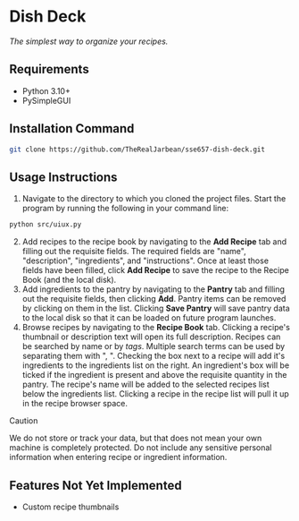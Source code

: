 # Dish Deck
*The simplest way to organize your recipes.*

## Requirements
- Python 3.10+
- PySimpleGUI

## Installation Command
```bash
git clone https://github.com/TheRealJarbean/sse657-dish-deck.git
```

## Usage Instructions

1. Navigate to the directory to which you cloned the project files. Start the program by running the following in your command line: 
```bash
python src/uiux.py
```
2. Add recipes to the recipe book by navigating to the **Add Recipe** tab and filling out the requisite fields. The required fields are "name", "description", "ingredients", and "instructions". Once at least those fields have been filled, click **Add Recipe** to save the recipe to the Recipe Book (and the local disk).
3. Add ingredients to the pantry by navigating to the **Pantry** tab and filling out the requisite fields, then clicking **Add**. Pantry items can be removed by clicking on them in the list. Clicking **Save Pantry** will save pantry data to the local disk so that it can be loaded on future program launches.
4. Browse recipes by navigating to the **Recipe Book** tab. Clicking a recipe's thumbnail or description text will open its full description. Recipes can be searched by name or by *tags*. Multiple search terms can be used by separating them with ", ". Checking the box next to a recipe will add it's ingredients to the ingredients list on the right. An ingredient's box will be ticked if the ingredient is present and above the requisite quantity in the pantry. The recipe's name will be added to the selected recipes list below the ingredients list.  Clicking a recipe in the recipe list will pull it up in the recipe browser space.

> [!CAUTION]
> We do not store or track your data, but that does not mean your own machine is completely protected. Do not include any sensitive personal information when entering recipe or ingredient information.

## Features Not Yet Implemented
- Custom recipe thumbnails